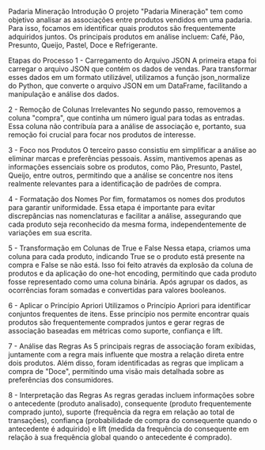 Padaria Mineração
Introdução
O projeto "Padaria Mineração" tem como objetivo analisar as associações entre produtos vendidos em uma padaria. Para isso, focamos em identificar quais produtos são frequentemente adquiridos juntos. Os principais produtos em análise incluem: Café, Pão, Presunto, Queijo, Pastel, Doce e Refrigerante.


Etapas do Processo
1 - Carregamento do Arquivo JSON
A primeira etapa foi carregar o arquivo JSON que contém os dados de vendas. Para transformar esses dados em um formato utilizável, utilizamos a função json_normalize do Python, que converte o arquivo JSON em um DataFrame, facilitando a manipulação e análise dos dados.


2 - Remoção de Colunas Irrelevantes
No segundo passo, removemos a coluna "compra", que continha um número igual para todas as entradas. Essa coluna não contribuía para a análise de associação e, portanto, sua remoção foi crucial para focar nos produtos de interesse.


3 - Foco nos Produtos
O terceiro passo consistiu em simplificar a análise ao eliminar marcas e preferências pessoais. Assim, mantivemos apenas as informações essenciais sobre os produtos, como Pão, Presunto, Pastel, Queijo, entre outros, permitindo que a análise se concentre nos itens realmente relevantes para a identificação de padrões de compra.


4 - Formatação dos Nomes
Por fim, formatamos os nomes dos produtos para garantir uniformidade. Essa etapa é importante para evitar discrepâncias nas nomenclaturas e facilitar a análise, assegurando que cada produto seja reconhecido da mesma forma, independentemente de variações em sua escrita.


5 - Transformação em Colunas de True e False
Nessa etapa, criamos uma coluna para cada produto, indicando True se o produto está presente na compra e False se não está. Isso foi feito através da explosão da coluna de produtos e da aplicação do one-hot encoding, permitindo que cada produto fosse representado como uma coluna binária. Após agrupar os dados, as ocorrências foram somadas e convertidas para valores booleanos.

6 - Aplicar o Princípio Apriori
Utilizamos o Princípio Apriori para identificar conjuntos frequentes de itens. Esse princípio nos permite encontrar quais produtos são frequentemente comprados juntos e gerar regras de associação baseadas em métricas como suporte, confiança e lift.


7 - Análise das Regras
As 5 principais regras de associação foram exibidas, juntamente com a regra mais influente que mostra a relação direta entre dois produtos. Além disso, foram identificadas as regras que implicam a compra de "Doce", permitindo uma visão mais detalhada sobre as preferências dos consumidores.


8 - Interpretação das Regras
As regras geradas incluem informações sobre o antecedente (produto analisado), consequente (produto frequentemente comprado junto), suporte (frequência da regra em relação ao total de transações), confiança (probabilidade de compra do consequente quando o antecedente é adquirido) e lift (medida da frequência do consequente em relação à sua frequência global quando o antecedente é comprado).





